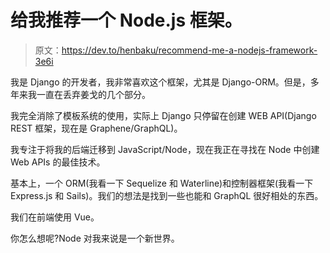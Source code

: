 # 给我推荐一个 Node.js 框架。

> 原文：<https://dev.to/henbaku/recommend-me-a-nodejs-framework-3e6i>

我是 Django 的开发者，我非常喜欢这个框架，尤其是 Django-ORM。但是，多年来我一直在丢弃姜戈的几个部分。

我完全消除了模板系统的使用，实际上 Django 只停留在创建 WEB API(Django REST 框架，现在是 Graphene/GraphQL)。

我专注于将我的后端迁移到 JavaScript/Node，现在我正在寻找在 Node 中创建 Web APIs 的最佳技术。

基本上，一个 ORM(我看一下 Sequelize 和 Waterline)和控制器框架(我看一下 Express.js 和 Sails)。我们的想法是找到一些也能和 GraphQL 很好相处的东西。

我们在前端使用 Vue。

你怎么想呢?Node 对我来说是一个新世界。